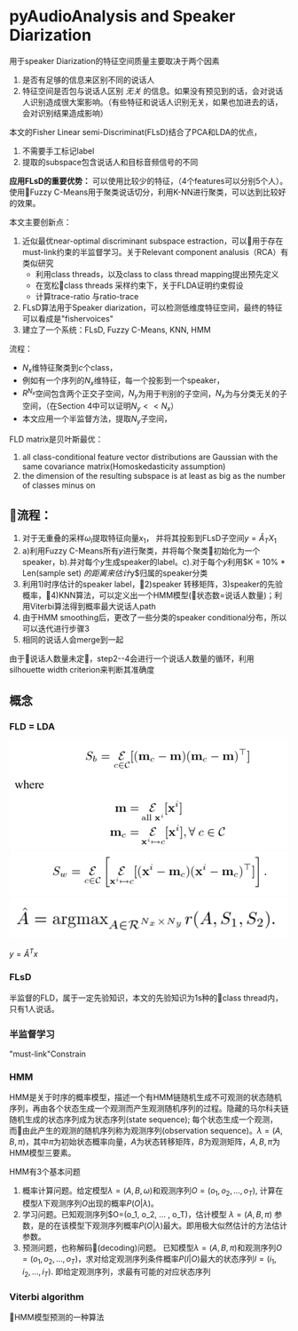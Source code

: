 # pyAudioAnalysis and Speaker Diarization



用于speaker Diarization的特征空间质量主要取决于两个因素
1. 是否有足够的信息来区别不同的说话人
2. 特征空间是否包与说话人区别 *无关* 的信息。如果没有预见到的话，会对说话人识别造成很大案影响。（有些特征和说话人识别无关，如果也加进去的话，会对识别结果造成影响）
   

本文的Fisher Linear semi-Discriminat(FLsD)结合了PCA和LDA的优点，
1. 不需要手工标记label
2. 提取的subspace包含说话人和目标音频信号的不同

**应用FLsD的重要优势：** 可以使用比较少的特征，（4个features可以分别5个人）。
使用Fuzzy C-Means用于聚类说话切分，利用K-NN进行聚类，可以达到比较好的效果。

本文主要创新点：
1. 近似最优near-optimal discriminant subspace estraction，可以用于存在must-link约束的半监督学习。关于Relevant component analusis（RCA）有类似研究
    - 利用class threads，以及class to class thread mapping提出预先定义
    - 在宽松class threads 采样约束下，关于FLDA证明约束假设
    - 计算trace-ratio 与ratio-trace
2. FLsD算法用于Speaker diarization，可以检测低维度特征空间，最终的特征可以看成是"fishervoices"
3. 建立了一个系统：FLsD, Fuzzy C-Means, KNN, HMM
   


流程：
- $N_x$维特征聚类到$c$个class，
- 例如有一个序列的$N_x$维特征，每一个投影到一个speaker，
- $R^{N_x}$空间包含两个正交子空间，$N_y$为用于判别的子空间，$N_x$为与分类无关的子空间，（在Section 4中可以证明$N_y << N_x$）
- 本文应用一个半监督方法，提取$N_y$子空间，

FLD matrix是贝叶斯最优：
1. all class-conditional feature vector distributions are Gaussian with the same covariance matrix(Homoskedasticity assumption)
2. the dimension of the resulting subspace is at least as big as the number of classes minus on



## 流程：
1. 对于无重叠的采样$\omega_l$提取特征向量$x_1$， 并将其投影到FLsD子空间$y=\hat{A}_TX_1$
2. a)利用Fuzzy C-Means所有$y$进行聚类，并将每个聚类初始化为一个speaker，b).并对每个$y$生成speaker的label。c).对于每个$y$利用$K = 10% * Len(sample set) $的距离来估计$y$归属的speaker分类
3. 利用1)时序估计的speaker label，2)speaker 转移矩阵，3)speaker的先验概率，4)KNN算法，可以定义出一个HMM模型(状态数=说话人数量)；利用Viterbi算法得到概率最大说话人path
4. 由于HMM smoothing后，更改了一些分类的speaker conditional分布，所以可以迭代进行步骤3
5. 相同的说话人会merge到一起

由于说话人数量未定，step2--4会进行一个说话人数量的循环，利用silhouette width criterion来判断其准确度



## 概念
### FLD = LDA
![Alt text](speaker_diarization_image/WX20180727-150002@2x.png)
![Alt text](speaker_diarization_image/WX20180727-150259@2x.png)
![Alt text](speaker_diarization_image/WX20180727-150401@2x.png)

$y = \hat{A}^T x$

### FLsD
半监督的FLD，属于一定先验知识，本文的先验知识为1s种的class thread内，只有1人说话。

### 半监督学习
"must-link"Constrain 

### HMM
HMM是关于时序的概率模型，描述一个有HMM链随机生成不可观测的状态随机序列，再由各个状态生成一个观测而产生观测随机序列的过程。隐藏的马尔科夫链随机生成的状态序列成为状态序列(state sequence); 每个状态生成一个观测，而由此产生的观测的随机序列称为观测序列(observation sequence)。$\lambda = (A, B, \pi)$，其中$\pi$为初始状态概率向量，$A$为状态转移矩阵，$B$为观测矩阵，$A,B,\pi$为HMM模型三要素。

HMM有3个基本问题
1. 概率计算问题。给定模型$\lambda = (A, B, \omega)$和观测序列$O = (o_1, o_2, ... , o_T)$, 计算在模型$\lambda$下观测序列$O$出现的概率$P(O|\lambda)$。 
2. 学习问题。已知观测序列$O=(o_1, o_2, ... , o_T)，估计模型 $\lambda = (A, B, \pi )$ 参数，是的在该模型下观测序列概率$P(O|\lambda)$最大。即用极大似然估计的方法估计参数。
3. 预测问题，也称解码(decoding)问题。 已知模型$\lambda = (A, B, \pi)$和观测序列$O = (o_1, o_2, ... , o_T)$，求对给定观测序列条件概率$P(I|O)$最大的状态序列$I=(i_1, i_2, ... , i_T)$. 即给定观测序列，求最有可能的对应状态序列
### Viterbi algorithm
HMM模型预测的一种算法

